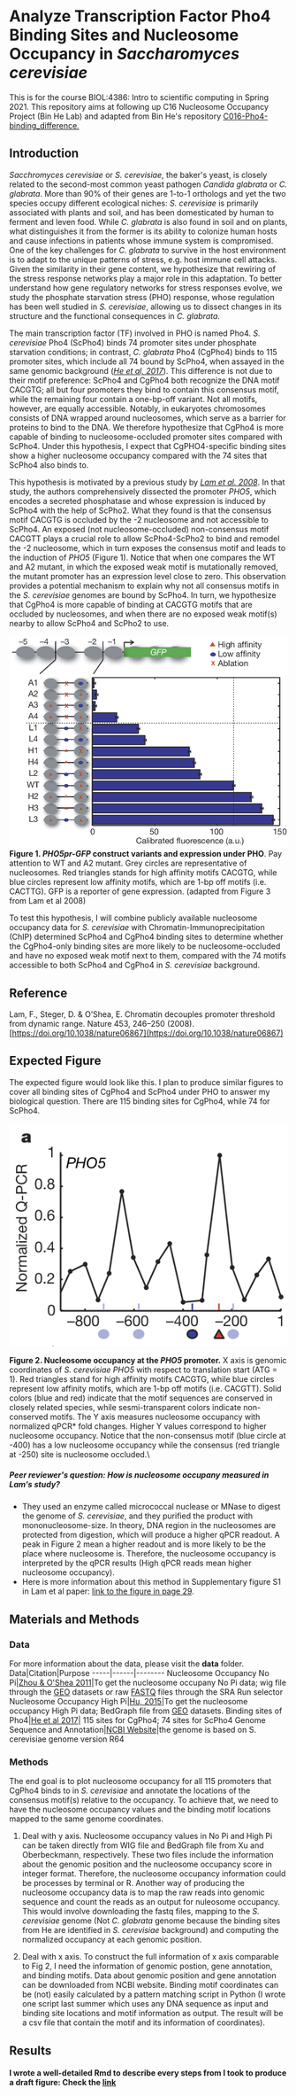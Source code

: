 # Analyze Transcription Factor Pho4 Binding Sites and Nucleosome Occupancy in _Saccharomyces cerevisiae_
This is for the course BIOL:4386: Intro to scientific computing in Spring 2021. This repository aims at following up C16 Nucleosome Occupancy Project (Bin He Lab) and adapted from Bin He's repository [C016-Pho4-binding_difference.](https://github.com/binhe-lab/C016-Pho4-binding-difference) 


## Introduction
*Sacchromyces cerevisiae* or *S. cerevisiae*, the baker's yeast, is closely related to the second-most common yeast pathogen *Candida glabrata* or *C. glabrata*. More than 90% of their genes are 1-to-1 orthologs and yet the two species occupy different ecological niches: *S. cerevisiae* is primarily associated with plants and soil, and has been domesticated by human to ferment and leven food. While _C. glabrata_ is also found in soil and on plants, what distinguishes it from the former is its ability to colonize human hosts and cause infections in patients whose immune system is compromised. One of the key challenges for _C. glabrata_ to survive in the host environment is to adapt to the unique patterns of stress, e.g. host immune cell attacks. Given the similarity in their gene content, we hypothesize that rewiring of the stress response networks play a major role in this adaptation. To better understand how gene regulatory networks for stress responses evolve, we study the phosphate starvation stress (PHO) response, whose regulation has been well studied in _S. cerevisiae_, allowing us to dissect changes in its structure and the functional consequences in _C. glabrata_.

The main transcription factor (TF) involved in PHO is named Pho4. *S. cerevisiae* Pho4 (ScPho4) binds 74 promoter sites under phosphate starvation conditions; in contrast, *C. glabrata* Pho4 (CgPho4) binds to 115 promoter sites, which include all 74 bound by ScPho4, when assayed in the same genomic background ([*He et al, 2017*](https://elifesciences.org/articles/25157)). This difference is not due to their motif preference: ScPho4 and CgPho4 both recognize the DNA motif CACGTG; all but four promoters they bind to contain this consensus motif, while the remaining four contain a one-bp-off variant. Not all motifs, however, are equally accessible. Notably, in eukaryotes chromosomes consists of DNA wrapped around nucleosomes, which serve as a barrier for proteins to bind to the DNA. We therefore hypothesize that CgPho4 is more capable of binding to nucleosome-occluded promoter sites compared with ScPho4. Under this hypothesis, I expect that CgPHO4-specific binding sites show a higher nucleosome occupancy compared with the 74 sites that ScPho4 also binds to.

This hypothesis is motivated by a previous study by [*Lam et al. 2008*]((https://doi.org/10.1038/nature06867)). In that study, the authors comprehensively dissected the promoter *PHO5*, which encodes a secreted phosphatase and whose expression is induced by ScPho4 with the help of ScPho2. What they found is that the consensus motif CACGTG is occluded by the -2 nucleosome and not accessible to ScPho4. An exposed (not nucleosome-occluded) non-consensus motif CACGTT plays a crucial role to allow ScPho4-ScPho2 to bind and remodel the -2 nucleosome, which in turn exposes the consensus motif and leads to the induction of *PHO5* (Figure 1). Notice that when one compares the WT and A2 mutant, in which the exposed weak motif is mutationally removed, the mutant promoter has an expression level close to zero. This observation provides a potential mechanism to explain why not all consensus motifs in the _S. cerevisiae_ genomes are bound by ScPho4. In turn, we hypothesize that CgPho4 is more capable of binding at CACGTG motifs that are occluded by nucleosomes, and when there are no exposed weak motif(s) nearby to allow ScPho4 and ScPho2 to use.

![Fig 1](https://raw.githubusercontent.com/binhe-lab/C016-Pho4-binding-difference/master/docs/images/Lam_et_al_2008_fig_3.png)
**Figure 1. *PHO5pr-GFP* construct variants and expression under PHO**. Pay attention to WT and A2 mutant. Grey circles are representative of nucleosomes. Red triangles stands for high affinity motifs CACGTG, while blue circles represent low affinity motifs, which are 1-bp off motifs (i.e. CACTTG). GFP is a reporter of gene expression. (adapted from Figure 3 from Lam et al 2008)

To test this hypothesis, I will combine publicly available nucleosome occupancy data for _S. cerevisiae_ with Chromatin-Immunoprecipitation (ChIP) determined ScPho4 and CgPho4 binding sites to determine whether the CgPho4-only binding sites are more likely to be nucleosome-occluded and have no exposed weak motif next to them, compared with the 74 motifs accessible to both ScPho4 and CgPho4 in *S. cerevisiae* background. 

## Reference

Lam, F., Steger, D. & O’Shea, E. Chromatin decouples promoter threshold from dynamic range. Nature 453, 246–250 (2008). [https://doi.org/10.1038/nature06867](https://doi.org/10.1038/nature06867)

## Expected Figure
The expected figure would look like this. I plan to produce similar figures to cover all binding sites of CgPho4 and ScPho4 under PHO to answer my biological question. There are 115 binding sites for CgPho4, while 74 for ScPho4.

![](https://raw.githubusercontent.com/binhe-lab/C016-Pho4-binding-difference/master/docs/images/Lam_et_al_2008_fig_2a.png)

**Figure 2. Nucleosome occupancy at the _PHO5_ promoter.** X axis is genomic coordinates of *S. cerevisiae PHO5* with respect to translation start (ATG = 1). Red triangles stand for high affinity motifs CACGTG, while blue circles represent low affinity motifs, which are 1-bp off motifs (i.e. CACGTT). Solid colors (blue and red) indicate that the motif sequences are conserved in closely related species, while sesmi-transparent colors indicate non-conserved motifs. The Y axis measures nucleosome occupancy with normalized qPCR* fold changes. Higher Y values correspond to higher nucleosome occupancy. Notice that the non-consensus motif (blue circle at -400) has a low nucleosome occupancy while the consensus (red triangle at -250) site is nucleosome occluded.\

##### Peer reviewer's question: How is nucleosome occupany measured in Lam's study?
- They used an enzyme called micrococcal nuclease or MNase to digest the genome of *S. cerevisiae*, and they purified the product with mononucleosome-size. In theory, DNA region in the nucleosomes are protected from digestion, which will produce a higher qPCR readout. A peak in Figure 2 mean a higher readout and is more likely to be the place where nucleosome is. Therefore, the nucleosome occupancy is interpreted by the qPCR results (High qPCR reads mean higher nucleosome occupancy).
- Here is more information about this method in Supplementary figure S1 in Lam et al paper: [link to the figure in page 29](https://static-content.springer.com/esm/art%3A10.1038%2Fnature06867/MediaObjects/41586_2008_BFnature06867_MOESM207_ESM.pdf).
 
## Materials and Methods
### Data
For more information about the data, please visit the **data** folder. 
Data|Citation|Purpose
-----|------|--------
Nucleosome Occupancy No Pi|[Zhou & O'Shea 2011](https://www.ncbi.nlm.nih.gov/pmc/articles/PMC3127084/)|To get the nucleosome occupany No Pi data; wig file through the [GEO](https://www.ncbi.nlm.nih.gov/geo/query/acc.cgi?acc=GSM730535) datasets or raw [FASTQ](https://www.ncbi.nlm.nih.gov/Traces/study/?acc=PRJNA141451&o=acc_s%3Aa) files through the SRA Run selector
Nucleosome Occupancy High Pi|[Hu, 2015](https://www.ncbi.nlm.nih.gov/pmc/articles/PMC4793274/)|To get the nucleosome occupancy High Pi data; BedGraph file from [GEO](https://www.ncbi.nlm.nih.gov/geo/query/acc.cgi?acc=GSM1849297) datasets. 
Binding sites of Pho4|[He et al 2017](https://elifesciences.org/articles/25157)| 115 sites for CgPho4; 74 sites for ScPho4
Genome Sequence and Annotation|[NCBI Website](https://www.ncbi.nlm.nih.gov/genome/15)|the genome is based on S. cerevisiae genome version R64

### Methods
The end goal is to plot nucleosome occupancy for all 115 promoters that CgPho4 binds to in _S. cerevisiae_ and annotate the locations of the consensus motif(s) relative to the occupancy. To achieve that, we need to have the nucleosome occupancy values and the binding motif locations mapped to the same genome coordinates.

1. Deal with y axis. Nucleosome occupancy values in No Pi and High Pi can be taken directly from WIG file and BedGraph file from Xu and Oberbeckmann, respectively. These two files include the information about the genomic position and the nucleosome occupancy score in integer format. Therefore, the nucleosome occupancy information could be processes by terminal or R. Another way of producing the nucleosome occupancy data is to map the raw reads into genomic sequence and count the reads as an output for nuleosome occupancy. This would involve downloading the fastq files, mapping to the _S. cerevisiae_ genome (Not _C. glabrata_ genome because the binding sites from He are identified in _S. cerevisiae_ background) and computing the normalized occupancy at each genomic position.

2. Deal with x axis. To construct the full information of x axis comparable to Fig 2, I need the information of genomic postion, gene annotation, and binding motifs. Data about genomic position and gene annotation can be downloaded from NCBI website. Binding motif coordinates can be (not) easily calculated by a pattern matching script in Python (I wrote one script last summer which uses any DNA sequence as input and binding site locations and motif information as output. The result will be a csv file that contain the motif and its information of coordinates).

## Results
#### I wrote a well-detailed Rmd to describe every steps from  I took to produce a draft figure: Check the [link](file:///Users/zhaojia/Desktop/C16%20Nucleosome%20Occupancy/Rmd/Biol4386_Nucleosome_Occupancy_JiaZhao.html)

